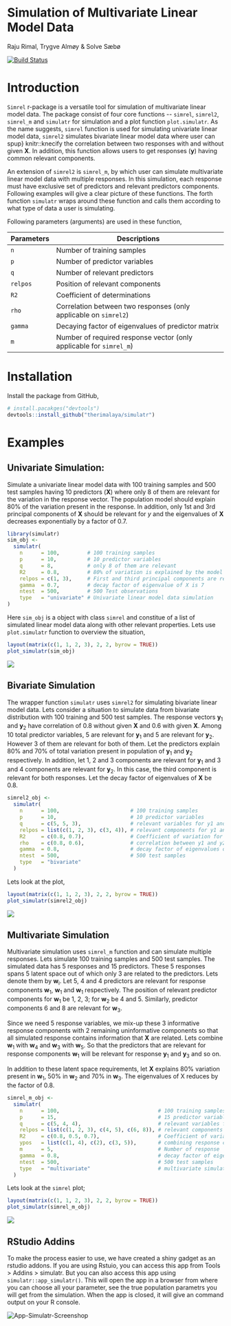 Simulation of Multivariate Linear Model Data
================
Raju Rimal, Trygve Almøy & Solve Sæbø

[![Build Status](https://travis-ci.com/therimalaya/simulatr.svg?token=typpys6NkDJ7vULJQyan&branch=master)](https://travis-ci.com/therimalaya/simulatr) <!-- [![codecov](https://codecov.io/gh/therimalaya/simulatr/branch/master/graph/badge.svg?token=sahOmz8jFf)](https://codecov.io/gh/therimalaya/simulatr) -->

Introduction
============

`Simrel` r-package is a versatile tool for simulation of multivariate linear model data. The package consist of four core functions -- `simrel`, `simrel2`, `simrel_m` and `simulatr` for simulation and a plot function `plot.simulatr`. As the name suggests, `simrel` function is used for simulating univariate linear model data, `simrel2` simulates bivariate linear model data where user can spup} knitr::knecify the correlation between two responses with and without given **X**. In addition, this function allows users to get responses (**y**) having common relevant components.

An extension of `simrel2` is `simrel_m`, by which user can simulate multivariate linear model data with multiple responses. In this simulation, each response must have exclusive set of predictors and relevant predictors components. Following examples will give a clear picture of these functions. The forth function `simulatr` wraps around these function and calls them according to what type of data a user is simulating.

Following parameters (arguments) are used in these function,

| Parameters | Descriptions                                                        |
|------------|---------------------------------------------------------------------|
| `n`        | Number of training samples                                          |
| `p`        | Number of predictor variables                                       |
| `q`        | Number of relevant predictors                                       |
| `relpos`   | Position of relevant components                                     |
| `R2`       | Coefficient of determinations                                       |
| `rho`      | Correlation between two responses (only applicable on `simrel2`)    |
| `gamma`    | Decaying factor of eigenvalues of predictor matrix                  |
| `m`        | Number of required response vector (only applicable for `simrel_m`) |

Installation
============

Install the package from GitHub,

``` r
# install.pacakges("devtools")
devtools::install_github("therimalaya/simulatr")
```

Examples
========

Univariate Simulation:
----------------------

Simulate a univariate linear model data with 100 training samples and 500 test samples having 10 predictors (**X**) where only 8 of them are relevant for the variation in the response vector. The population model should explain 80% of the variation present in the response. In addition, only 1st and 3rd principal components of **X** should be relevant for *y* and the eigenvalues of **X** decreases exponentially by a factor of 0.7.

``` r
library(simulatr)
sim_obj <- 
  simulatr(
    n      = 100,         # 100 training samples
    p      = 10,          # 10 predictor variables
    q      = 8,           # only 8 of them are relevant
    R2     = 0.8,         # 80% of variation is explained by the model
    relpos = c(1, 3),     # First and third principal components are relevant
    gamma  = 0.7,         # decay factor of eigenvalue of X is 7
    ntest  = 500,         # 500 Test observations
    type   = "univariate" # Univariate linear model data simulation
)
```

Here `sim_obj` is a object with class `simrel` and constitue of a list of simulated linear model data along with other relevant properties. Lets use `plot.simulatr` function to overview the situation,

``` r
layout(matrix(c(1, 1, 2, 3), 2, 2, byrow = TRUE))
plot_simulatr(sim_obj)
```

![](figure/simrel1-plot-1.png)

Bivariate Simulation
--------------------

The wrapper function `simulatr` uses `simrel2` for simulating bivariate linear model data. Lets consider a situation to simulate data from bivariate distribution with 100 training and 500 test samples. The response vectors **y**<sub>1</sub> and **y**<sub>2</sub> have correlation of 0.8 without given **X** and 0.6 with given **X**. Among 10 total predictor variables, 5 are relevant for **y**<sub>1</sub> and 5 are relevant for **y**<sub>2</sub>. However 3 of them are relevant for both of them. Let the predictors explain 80% and 70% of total variation present in population of **y**<sub>1</sub> and **y**<sub>2</sub> respectively. In addition, let 1, 2 and 3 components are relevant for **y**<sub>1</sub> and 3 and 4 components are relevant for **y**<sub>2</sub>. In this case, the third component is relevant for both responses. Let the decay factor of eigenvalues of **X** be 0.8.

``` r
simrel2_obj <- 
  simulatr(
    n      = 100,                       # 100 training samples
    p      = 10,                        # 10 predictor variables
    q      = c(5, 5, 3),                # relevant variables for y1 and y2
    relpos = list(c(1, 2, 3), c(3, 4)), # relevant components for y1 and y2
    R2     = c(0.8, 0.7),               # Coefficient of variation for y1 and y2
    rho    = c(0.8, 0.6),               # correlation between y1 and y2 with and without given X
    gamma  = 0.8,                       # decay factor of eigenvalues of X
    ntest  = 500,                       # 500 test samples
    type   = "bivariate"
  )
```

Lets look at the plot,

``` r
layout(matrix(c(1, 1, 2, 3), 2, 2, byrow = TRUE))
plot_simulatr(simrel2_obj)
```

![](figure/simrel2_plot-1.png)

Multivariate Simulation
-----------------------

Multivariate simulation uses `simrel_m` function and can simulate multiple responses. Lets simulate 100 training samples and 500 test samples. The simulated data has 5 responses and 15 predictors. These 5 responses spans 5 latent space out of which only 3 are related to the predictors. Lets denote them by **w**<sub>i</sub>. Let 5, 4 and 4 predictors are relevant for response components **w**<sub>1</sub>, **w**<sub>1</sub> and **w**<sub>1</sub> respectively. The position of relevant predictor components for **w**<sub>1</sub> be 1, 2, 3; for **w**<sub>2</sub> be 4 and 5. Similarly, predictor components 6 and 8 are relevant for **w**<sub>3</sub>.

Since we need 5 response variables, we mix-up these 3 informative response components with 2 remaining uninformative components so that all simulated response contains information that **X** are related. Lets combine **w**<sub>1</sub> with **w**<sub>4</sub> and **w**<sub>3</sub> with **w**<sub>5</sub>. So that the predictors that are relevant for response components **w**<sub>1</sub> will be relevant for response **y**<sub>1</sub> and **y**<sub>3</sub> and so on.

In addition to these latent space requirements, let **X** explains 80% variation present in **w**<sub>1</sub>, 50% in **w**<sub>2</sub> and 70% in **w**<sub>3</sub>. The eigenvalues of X reduces by the factor of 0.8.

``` r
simrel_m_obj <- 
  simulatr(
    n      = 100,                                # 100 training samples
    p      = 15,                                 # 15 predictor variables
    q      = c(5, 4, 4),                         # relevant variables for w1, w2 and w3
    relpos = list(c(1, 2, 3), c(4, 5), c(6, 8)), # relevant components for w1, w2 and y3
    R2     = c(0.8, 0.5, 0.7),                   # Coefficient of variation for w1, w2 and y3
    ypos   = list(c(1, 4), c(2), c(3, 5)),       # combining response components together
    m      = 5,                                  # Number of response
    gamma  = 0.8,                                # decay factor of eigenvalues of X
    ntest  = 500,                                # 500 test samples
    type   = "multivariate"                      # multivariate simulation
  )
```

Lets look at the `simrel` plot;

``` r
layout(matrix(c(1, 1, 2, 3), 2, 2, byrow = TRUE))
plot_simulatr(simrel_m_obj)
```

![](figure/simrelm_plot-1.png)

RStudio Addins
--------------

To make the process easier to use, we have created a shiny gadget as an rstudio addons. If you are using Rstuio, you can access this app from Tools &gt; Addins &gt; simulatr. But you can also access this app using `simulatr::app_simulatr()`. This will open the app in a browser from where you can choose all your parameter, see the true population parametrs you will get from the simulation. When the app is closed, it will give an command output on your R console.

![App-Simulatr-Screenshop](figure/App-Simulatr.png)
